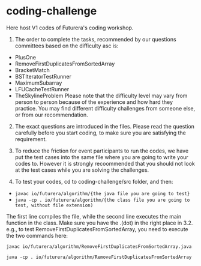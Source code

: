 # coding-challenge
Here host V1 codes of Futurera's coding workshop.

1. The order to complete the tasks, recommended by our questions committees based on the difficulty asc is:
  - PlusOne
  - RemoveFirstDuplicatesFromSortedArray
  - BracketMatch
  - BSTIteratorTestRunner
  - MaximumSubarray
  - LFUCacheTestRunner
  - TheSkylineProblem
Please note that the difficulty level may vary from person to person because of the experience and how hard they practice. You may find different difficulty challenges from someone else, or from our recommendation.

2. The exact questions are introduced in the files. Please read the question carefully before you start coding, to make sure you are satisfying the requirement.

3. To reduce the friction for event participants to run the codes, we have put the test cases into the same file where you are going to write your codes to. However it is strongly recoommended that you should not look at the test cases while you are solving the challenges.

4. To test your codes, cd to coding-challenge/src folder, and then:

  - `javac io/futurera/algorithm/{the java file you are going to test}`
  - `java -cp . io/futurera/algorithm/{the class file you are going to test, without file extension)`
  
  The first line compiles the file, while the second line executes the main function in the class. Make sure you have the .(dot) in the right place in 3.2.
  e.g., to test RemoveFirstDuplicatesFromSortedArray, you need to execute the two commands here:
  
  `javac io/futurera/algorithm/RemoveFirstDuplicatesFromSortedArray.java`
  
  `java -cp . io/futurera/algorithm/RemoveFirstDuplicatesFromSortedArray`
  
